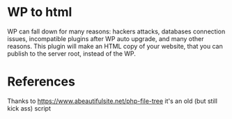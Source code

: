 # WP to html
WP can fall down for many reasons: hackers attacks, databases connection issues, incompatible plugins after WP auto upgrade, and many other reasons. This plugin will make an HTML copy of your website, that you can publish to the server root, instead of the WP.

# References
Thanks to https://www.abeautifulsite.net/php-file-tree it's an old (but still kick ass) script
